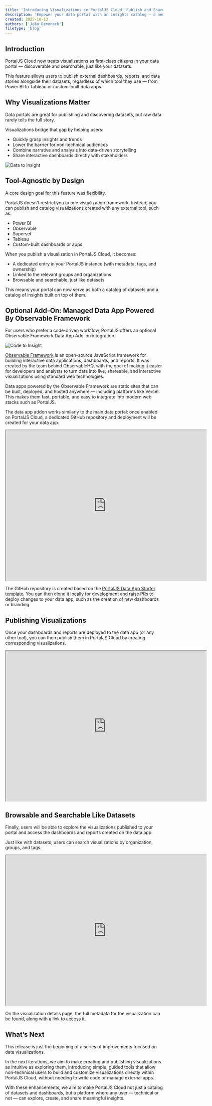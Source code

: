 ```yaml
---
title: 'Introducing Visualizations in PortalJS Cloud: Publish and Share Insights Alongside Your Datasets'
description: 'Empower your data portal with an insights catalog — a new way to explore, share, and communicate findings alongside your datasets.'
created: 2025-10-13
authors: ['João Demenech']
filetype: 'blog'
---
```


## Introduction

PortalJS Cloud now treats visualizations as first-class citizens in your data portal — discoverable and searchable, just like your datasets.

This feature allows users to publish external dashboards, reports, and data stories alongside their datasets, regardless of which tool they use — from Power BI to Tableau or custom-built data apps.

## Why Visualizations Matter

Data portals are great for publishing and discovering datasets, but raw data rarely tells the full story. 

Visualizations bridge that gap by helping users:

- Quickly grasp insights and trends
- Lower the barrier for non-technical audiences
- Combine narrative and analysis into data-driven storytelling
- Share interactive dashboards directly with stakeholders

![Data to Insight](/static/img/blog/introducting-visualizations-in-portaljs-cloud/spreadsheet-to-viz.png)

## Tool-Agnostic by Design

A core design goal for this feature was flexibility.

PortalJS doesn’t restrict you to one visualization framework. Instead, you can publish and catalog visualizations created with any external tool, such as:

- Power BI
- Observable
- Superset
- Tableau
- Custom-built dashboards or apps

When you publish a visualization in PortalJS Cloud, it becomes:

- A dedicated entry in your PortalJS instance (with metadata, tags, and ownership)
- Linked to the relevant groups and organizations
- Browsable and searchable, just like datasets

This means your portal can now serve as both a catalog of datasets and a catalog of insights built on top of them.

## Optional Add-On: Managed Data App Powered By Observable Framework

For users who prefer a code-driven workflow, PortalJS offers an optional Observable Framework Data App Add-on integration.

![Code to Insight](/static/img/blog/introducting-visualizations-in-portaljs-cloud/code-to-viz.png)

[Observable Framework](https://observablehq.com/framework/) is an open-source JavaScript framework for building interactive data applications, dashboards, and reports. It was created by the team behind ObservableHQ, with the goal of making it easier for developers and analysts to turn data into live, shareable, and interactive visualizations using standard web technologies.

Data apps powered by the Observable Framework are static sites that can be built, deployed, and hosted anywhere — including platforms like Vercel. This makes them fast, portable, and easy to integrate into modern web stacks such as PortalJS.

The data app addon works similarly to the main data portal: once enabled on PortalJS Cloud, a dedicated GitHub repository and deployment will be created for your data app.

<iframe src="https://drive.google.com/file/d/1Y6g89nMq3YjVGLXkaUP5VFQDxls6TZe-/preview" width="640" height="480" allow="autoplay"></iframe>

The GitHub repository is created based on the [PortalJS Data App Starter template](https://github.com/datopian/portaljs-data-app-starter). You can then clone it locally for development and raise PRs to deploy changes to your data app, such as the creation of new dashboards or branding.

## Publishing Visualizations

Once your dashboards and reports are deployed to the data app (or any other tool), you can then publish them in PortalJS Cloud by creating corresponding visualizations.

<iframe src="https://drive.google.com/file/d/170GaJd8WK6_wEna2gR-dbgR-Z0krTVSt/preview" width="640" height="480" allow="autoplay"></iframe>

## Browsable and Searchable Like Datasets

Finally, users will be able to explore the visualizations published to your portal and access the dashboards and reports created on the data app. 

Just like with datasets, users can search visualizations by organization, groups, and tags.

<iframe src="https://drive.google.com/file/d/1zYJaz2HOCinVRFokrxooAWqQbvOpoPJ-/preview" width="640" height="480" allow="autoplay"></iframe>

On the visualization details page, the full metadata for the visualization can be found, along with a link to access it.

## What’s Next

This release is just the beginning of a series of improvements focused on data visualizations.

In the next iterations, we aim to make creating and publishing visualizations as intuitive as exploring them, introducing simple, guided tools that allow non-technical users to build and customize visualizations directly within PortalJS Cloud, without needing to write code or manage external apps.

With these enhancements, we aim to make PortalJS Cloud not just a catalog of datasets and dashboards, but a platform where any user — technical or not — can explore, create, and share meaningful insights.

